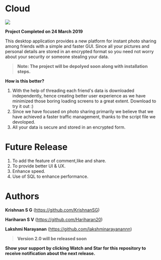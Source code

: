 # Cloud

![](https://github.com/KrishnanSG/Cloud/blob/master/Final_Logo.png)

**Project Completed on 24 March 2019**

This desktop application provides a new platform for instant photo sharing among friends with a simple and faster GUI. Since all your pictures and personal details are stored in an encrypted format so you need not worry about your security or someone stealing your data.


>**Note: The project will be depolyed soon along with installation steps.**


**How is this better?**

1. With the help of threading each friend's data is downloaded independently, hence creating better user experience as we have minimized those boring loading screens to a great extent. Download to try it out :) 
2. Since we have focused on photo sharing primarily we believe that we have achieved a faster traffic management, thanks to the script file we devoloped.
3. All your data is secure and stored in an encrypted form.

# Future Release
1. To add the feature of comment,like and share. 
2. To provide better UI & UX.
3. Enhance speed.
4. Use of SQL to enhance performance.

# Authors

**Krishnan S G**    (https://github.com/KrishnanSG)

**Hariharan S V**  (https://github.com/Hariharan20)

**Lakshmi Narayanan**  (https://github.com/lakshminarayanannn)

>**Version 2.0 will be released soon**

**Show your support by clicking Watch and Star for this repository to receive notification about the next release.**
